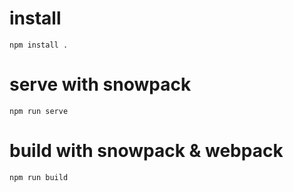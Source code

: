 # install

```
npm install .
```

# serve with snowpack

```
npm run serve
```

# build with snowpack & webpack

```
npm run build
```
